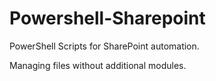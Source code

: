 # Powershell-Sharepoint
PowerShell Scripts for SharePoint automation.

Managing files without additional modules.
